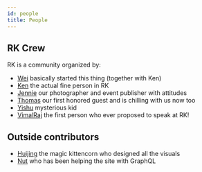 ```yaml
---
id: people
title: People
---
```


## RK Crew

RK is a community organized by:

- [Wei](https://twitter.com/wgao19) basically started this thing (together with Ken)
- [Ken](https://twitter.com/kenleesm) the actual fine person in RK
- [Jennie](https://twitter.com/jyee721) our photographer and event publisher with attitudes
- [Thomas](https://twitter.com/th__chia) our first honored guest and is chilling with us now too
- [Yishu](https://twitter.com/yishusee) mysterious kid
- [VimalRaj](https://twitter.com/email2vimalraj) the first person who ever proposed to speak at RK!

## Outside contributors

- [Huijing](https://twitter.com/hj_chen) the magic kittencorn who designed all the visuals
- [Nut](https://github.com/nutstick) who has been helping the site with GraphQL
